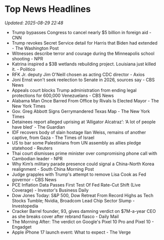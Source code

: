 # Top News Headlines

_Updated: 2025-08-29 22:48_

- Trump bypasses Congress to cancel nearly $5 billion in foreign aid - CNN
- Trump revokes Secret Service detail for Harris that Biden had extended - The Washington Post
- Witnesses describe terror and courage during the Minneapolis school shooting - NPR
- Katrina inspired a $3B wetlands rebuilding project. Louisiana just killed it. - Politico
- RFK Jr. deputy Jim O'Neill chosen as acting CDC director - Axios
- Joni Ernst won't seek reelection to Senate in 2026, sources say - CBS News
- Appeals court blocks Trump administration from ending legal protections for 600,000 Venezuelans - CBS News
- Alabama Man Once Barred From Office by Rivals Is Elected Mayor - The New York Times
- Gov. Greg Abbott Signs Gerrymandered Texas Map - The New York Times
- Detainees report alleged uprising at ‘Alligator Alcatraz’: ‘A lot of people have bled’ - The Guardian
- IDF recovers body of slain hostage Ilan Weiss, remains of another captive, from Gaza - The Times of Israel
- US to bar some Palestinians from UN assembly as allies pledge statehood - Reuters
- Thai court dismisses prime minister over compromising phone call with Cambodian leader - NPR
- Why Kim’s military parade presence could signal a China-North Korea realignment - South China Morning Post
- Judge grapples with Trump's attempt to remove Lisa Cook as Fed governor - CBS News
- PCE Inflation Data Passes First Test Of Fed Rate-Cut Shift (Live Coverage) - Investor's Business Daily
- Dow Jones Today: S&P 500, Dow Retreat From Record Highs as Tech Stocks Tumble; Nvidia, Broadcom Lead Chip Sector Slump - Investopedia
- Cracker Barrel founder, 93, gives damning verdict on $7M-a-year CEO as she breaks cover after rebrand fiasco - Daily Mail
- The Morning After: The verdict on Google's Pixel 10 Pro and Pixel 10 - Engadget
- Apple iPhone 17 launch event: What to expect - The Verge